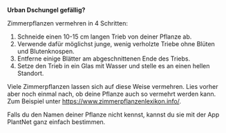 **Urban Dschungel gefällig?**

Zimmerpflanzen vermehren in 4 Schritten:

1. Schneide einen 10-15 cm langen Trieb von deiner Pflanze ab.
1. Verwende dafür möglichst junge, wenig verholzte Triebe ohne Blüten und Blutenknospen.
1. Entferne einige Blätter am abgeschnittenen Ende des Triebs.
1. Setze den Trieb in ein Glas mit Wasser und stelle es an einen hellen Standort.

Viele Zimmerpflanzen lassen sich auf diese Weise vermehren. 
Lies vorher aber noch einmal nach, ob deine Pflanze auch so vermehrt werden kann. Zum Beispiel unter https://www.zimmerpflanzenlexikon.info/.

Falls du den Namen deiner Pflanze nicht kennst, kannst du sie mit der App PlantNet ganz einfach bestimmen. 
